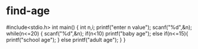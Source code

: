 # find-age
#include<stdio.h>
int main()
{
	int n,i;
	printf("enter n value");
	scanf("%d",&n);
	while(n<=20)
	{
		scanf("%d",&n);
		if(n<10)
		printf("baby age");
		else if(n<=15){
		printf("school age");
		}
		else
		printf("adult age");
	}
}
